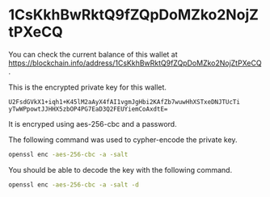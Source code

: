 # 1CsKkhBwRktQ9fZQpDoMZko2NojZtPXeCQ

You can check the current balance of this wallet at
https://blockchain.info/address/1CsKkhBwRktQ9fZQpDoMZko2NojZtPXeCQ.

This is the encrypted private key for this wallet.

```
U2FsdGVkX1+iqh1+K45lM2aAyX4fAI1vgmJgHbi2KAfZb7wuwHhXSTxeDNJTUcTi
yTwWPpowtJJHHX5zbOP4PG7EaD3Q2FEUYiemCoAxdtE=
```

It is encryped using aes-256-cbc and a password.

The following command was used to cypher-encode the private key.

```sh
openssl enc -aes-256-cbc -a -salt
```

You should be able to decode the key with the following command.

```sh
openssl enc -aes-256-cbc -a -salt -d
```
